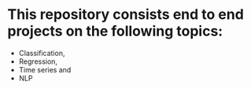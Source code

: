 # This repository consists end to end projects on the following topics:
* Classification,
* Regression,
* Time series and 
* NLP
